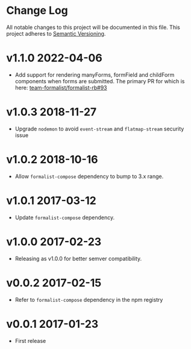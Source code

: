 # Change Log

All notable changes to this project will be documented in this file.
This project adheres to [Semantic Versioning](http://semver.org/).

# v1.1.0 2022-04-06

* Add support for rendering manyForms, formField and childForm components when forms are submitted. The primary PR for which is here: [team-formalist/formalist-rb#93](https://github.com/team-formalist/formalist-rb/pull/93)

# v1.0.3 2018-11-27

* Upgrade `nodemon` to avoid `event-stream` and `flatmap-stream` security issue

# v1.0.2 2018-10-16

* Allow `formalist-compose` dependency to bump to 3.x range.

# v1.0.1 2017-03-12

* Update `formalist-compose` dependency.

# v1.0.0 2017-02-23

* Releasing as v1.0.0 for better semver compatibility.

# v0.0.2 2017-02-15

* Refer to `formalist-compose` dependency in the npm registry

# v0.0.1 2017-01-23

* First release
